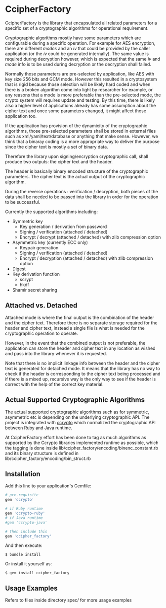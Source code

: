 # CcipherFactory

CcipherFactory is the library that encapsulated all related parameters for a specific set of a cryptographic algorithms for operational requirement.

Cryptographic algorithms mostly have some parameters which are configurable during a specific operation. For example for AES encryption, there are different _modes_ and an _iv_ that could be provided by the caller application (or the _iv_ could be generated internally). The same value is required during decryption however, which is expected that the same _iv_ and _mode_ info is to be used during decryption or the decryption shall failed. 

Normally those parameters are pre-selected by application, like AES with key size 256 bits and GCM mode. However this resulted in a cryptosystem that is rigid because those selection will be likely hard coded and when there is a broken algorithm come into light by researcher for example, or any reasons that a mode is more preferable than the pre-selected mode, the crypto system will requires update and testing. By this time, there is likely also a higher level of applications already has some assumption about the cipher text and once some parameters changed, it might affect those application too. 

If the application has provision of the dynamicity of the cryptographic algorithms, those pre-selected parameters shall be stored in external files such as xml/yaml/text/database or anything that make sense. However, we think that a binaray coding is a more appropriate way to deliver the purpose since the cipher text is mostly a set of binary data.

Therefore the library upon signing/encryption cryptographic call, shall produce two outputs: the cipher text and the header.

The header is basically binary encoded structure of the cryptographic parameters. The cipher text is the actual output of the cryptographic algorithm.

During the reverse operations : verification / decryption, both pieces of the data shall be needed to be passed into the library in order for the operation to be successful.

Currently the supported algorithms including:
* Symmetric key
  * Key generation / derivation from password
  * Signing / verification (attached / detached)
  * Encrypt / decrypt (attached / detached) with zlib compression option
* Asymmetric key (currently ECC only)
  * Keypair generation
  * Signing / verification (attached / detached)
  * Encrypt / decryption (attached / detached) with zlib compression option
* Digest
* Key derivation function
  * scrypt
  * hkdf
* Shamir secret sharing 


## Attached vs. Detached

Attached mode is where the final output is the combination of the header and the cipher text. Therefore there is no separate storage required for the header and cipher text, instead a single file is what is needed for the cryptographic operation to operate.

However, in the event that the combined output is not preferable, the application can store the header and cipher text in any location as wished and pass into the library whenever it is requested. 

Note that there is no implicit linkage info between the header and the cipher text is generated for detached mode. It means that the library has no way to check if the header is corresponding to the cipher text being processed and if there is a mixed up, recursive way is the only way to see if the header is correct with the help of the correct key material.


## Actual Supported Cryptographic Algorithms

The actual supported cryptographic algorithms such as for symmetric, asymmetric etc is depending on the underlying cryptographic API. The project is integrated with [ccrypto](https://github.com/cameronian/ccrypto) which normalized the cryptographic API between Ruby and Java runtime.

At CcipherFactory effort has been done to tag as much algorithms as supported by the Ccrypto libraries implemented runtime as possible, which the tagging is done inside lib/ccipher\_factory/encoding/binenc\_constant.rb and its binary structure is defined in lib/ccipher\_factory/encoding/bin\_struct.rb


## Installation

Add this line to your application's Gemfile:

```ruby
# pre-requisite
gem 'ccrypto'

# if Ruby runtime
gem 'ccrypto-ruby'
# if Java runtime
#gem 'ccrypto-java'

# then include this
gem 'ccipher_factory'
```

And then execute:

    $ bundle install

Or install it yourself as:

    $ gem install ccipher_factory


## Usage Examples

Refers to files inside directory spec/ for more usage examples




